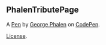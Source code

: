 PhalenTributePage
-----------------


A [Pen](http://codepen.io/gphalen/pen/OMqEdE) by [George Phalen](http://codepen.io/gphalen) on [CodePen](http://codepen.io/).

[License](http://codepen.io/gphalen/pen/OMqEdE/license).